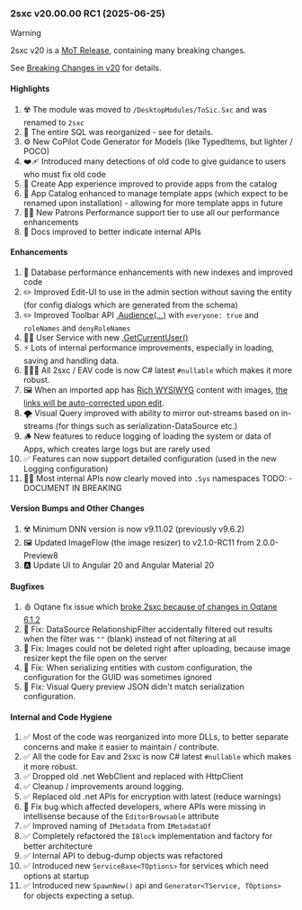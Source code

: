 
### 2sxc v20.00.00 RC1 (2025-06-25)

> [!WARNING]
> 2sxc v20 is a [MoT Release](xref:Abyss.Releases.Management.PolicyMot), containing many breaking changes.
>
> See [Breaking Changes in v20](xref:Abyss.Releases.History.V20.Breaking) for details.

#### Highlights

1. ☢️ The module was moved to `/DesktopModules/ToSic.Sxc` and was renamed to `2sxc`
1. 💾 The entire SQL was reorganized - see [](xref:Abyss.Db.ChangesV20) for details.
1. ⚙️ New CoPilot Code Generator for Models (like TypedItems, but lighter / POCO)
1. ❤️‍🩹 Introduced many detections of old code to give guidance to users who must fix old code
1. 🥇 Create App experience improved to provide apps from the catalog
1. 🥇 App Catalog enhanced to manage template apps (which expect to be renamed upon installation) - allowing for more template apps in future
1. 🦸🏼 New Patrons Performance support tier to use all our performance enhancements
1. 📖 Docs improved to better indicate internal APIs

#### Enhancements

1. 💾 Database performance enhancements with new indexes and improved code
1. ✏️ Improved Edit-UI to use in the admin section without saving the entity (for config dialogs which are generated from the schema)
1. ✏️ Improved Toolbar API [.Audience(...)](xref:ToSic.Sxc.Edit.Toolbar.IToolbarBuilder.Audience*) with `everyone: true` and `roleNames` and `denyRoleNames`
1. 👱🏼 User Service with new [.GetCurrentUser()](xref:ToSic.Sxc.Services.IUserService.GetCurrentUser*)
1. ⚡ Lots of internal performance improvements, especially in loading, saving and handling data.
1. 👨🏼‍💻 All 2sxc / EAV code is now C# latest `#nullable` which makes it more robust.
1. 🖼️ When an imported app has [Rich WYSIWYG](xref:Guides.Wysiwyg.Index) content with images, [the links will be auto-corrected upon edit](https://github.com/2sic/2sxc/issues/3645).
1. 🌪️ Visual Query improved with ability to mirror out-streams based on in-streams (for things such as serialization-DataSource etc.)
1. 🪵 New features to reduce logging of loading the system or data of Apps, which creates large logs but are rarely used
1. ✅ Features can now support detailed configuration (used in the new Logging configuration)
1. 🥷🏼 Most internal APIs now clearly moved into `.Sys` namespaces   TODO: - DOCUMENT IN BREAKING

#### Version Bumps and Other Changes

1. ☢️ Minimum DNN version is now v9.11.02 (previously v9.6.2)
1. 🖼️ Updated ImageFlow (the image resizer) to v2.1.0-RC11 from 2.0.0-Preview8
1. 🅰️ Update UI to Angular 20 and Angular Material 20


#### Bugfixes

1. 🩸 Oqtane fix issue which [broke 2sxc because of changes in Oqtane 6.1.2](https://github.com/2sic/2sxc/issues/3643)
1. 🐞 Fix: DataSource RelationshipFilter accidentally filtered out results when the filter was `""` (blank) instead of not filtering at all
1. 🐞 Fix: Images could not be deleted right after uploading, because image resizer kept the file open on the server
1. 🐞 Fix: When serializing entities with custom configuration, the configuration for the GUID was sometimes ignored
1. 🐞 Fix: Visual Query preview JSON didn't match serialization configuration.

#### Internal and Code Hygiene

1. ✅ Most of the code was reorganized into more DLLs, to better separate concerns and make it easier to maintain / contribute.
1. ✅ All the code for Eav and 2sxc is now C# latest `#nullable` which makes it more robust.
1. ✅ Dropped old .net WebClient and replaced with HttpClient
1. ✅ Cleanup / improvements around logging.
1. ✅ Replaced old .net APIs for encryption with latest (reduce warnings)
1. 🐞 Fix bug which affected developers, where APIs were missing in intellisense because of the `EditorBrowsable` attribute
1. ✅ Improved naming of `IMetadata` from `IMetadataOf`
1. ✅ Completely refactored the `IBlock` implementation and factory for better architecture
1. ✅ Internal API to debug-dump objects was refactored
1. ✅ Introduced new `ServiceBase<TOptions>` for services which need options at startup
1. ✅ Introduced new `SpawnNew()` api and `Generator<TService, TOptions>` for objects expecting a setup.

